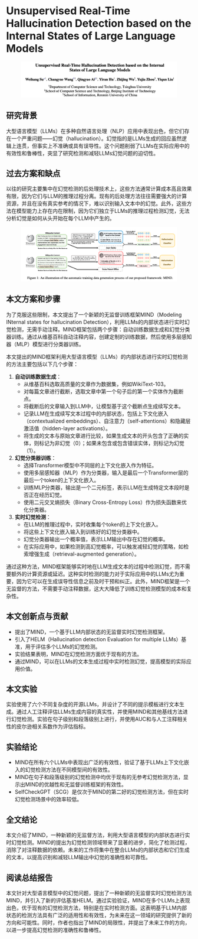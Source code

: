 # Unsupervised Real-Time Hallucination Detection based on the Internal States of Large Language Models

<figure><img src="../.gitbook/assets/image (10) (1) (1) (1) (1) (1) (1).png" alt=""><figcaption></figcaption></figure>

## 研究背景

大型语言模型（LLMs）在多种自然语言处理（NLP）应用中表现出色，但它们存在一个严重问题——幻觉（hallucination）。幻觉指的是LLMs生成的回应虽然逻辑上连贯，但事实上不准确或具有误导性。这个问题削弱了LLMs在实际应用中的有效性和鲁棒性，突显了研究检测和减轻LLMs幻觉问题的迫切性。

## 过去方案和缺点

以往的研究主要集中在幻觉检测的后处理技术上，这些方法通常计算成本高且效果有限，因为它们与LLM的推理过程分离。现有的后处理方法往往需要强大的计算资源，并且在没有真实参考的情况下，难以识别输入文本中的幻觉。此外，这些方法在模型能力上存在内在限制，因为它们独立于LLMs的推理过程检测幻觉，无法分析幻觉是如何从头开始在每个LLM中产生的。

<figure><img src="../.gitbook/assets/image (1) (1) (1) (1) (1) (1) (1) (1) (1) (1) (1) (1) (1) (1) (1) (1) (1) (1) (1) (1) (1) (1) (1) (1) (1) (1) (1).png" alt=""><figcaption></figcaption></figure>

## 本文方案和步骤

为了克服这些限制，本文提出了一个新颖的无监督训练框架MIND（Modeling INternal states for hallucination Detection），利用LLMs的内部状态进行实时幻觉检测，无需手动注释。MIND框架包括两个步骤：自动训练数据生成和幻觉分类器训练。通过从维基百科自动注释内容，创建定制的训练数据，然后使用多层感知器（MLP）模型进行分类器训练。



本文提出的MIND框架利用大型语言模型（LLMs）的内部状态进行实时幻觉检测的方法主要包括以下几个步骤：

1. **自动训练数据生成**：
   * 从维基百科选取高质量的文章作为数据集，例如WikiText-103。
   * 对每篇文章进行截断，选取文章中第一个句子后的第一个实体作为截断点。
   * 将截断后的文章输入到LLM中，让模型基于这个截断点生成续写文本。
   * 记录LLM在生成续写文本过程中的内部状态，包括上下文化嵌入（contextualized embeddings）、自注意力（self-attentions）和隐藏层激活值（hidden-layer activations）。
   * 将生成的文本与原始文章进行比较，如果生成文本的开头包含了正确的实体，则标记为非幻觉（0）；如果未包含或包含错误实体，则标记为幻觉（1）。
2. **幻觉分类器训练**：
   * 选择Transformer模型中不同层的上下文化嵌入作为特征。
   * 使用多层感知器（MLP）作为分类器，输入是最后一个Transformer层的最后一个token的上下文化嵌入。
   * 训练MLP分类器，输出是一个二元标签，表示LLM在生成特定文本段时是否正在经历幻觉。
   * 使用二元交叉熵损失（Binary Cross-Entropy Loss）作为损失函数来优化分类器。
3. **实时幻觉检测**：
   * 在LLM的推理过程中，实时收集每个token的上下文化嵌入。
   * 将这些上下文化嵌入输入到训练好的幻觉分类器中。
   * 幻觉分类器输出一个概率值，表示LLM输出中存在幻觉的概率。
   * 在实际应用中，如果检测到高幻觉概率，可以触发减轻幻觉的策略，如检索增强生成（retrieval-augmented generation）。

通过这种方法，MIND框架能够实时地在LLM生成文本的过程中检测幻觉，而不需要额外的计算资源或延迟。这种实时检测的能力对于实际应用中的LLMs尤为重要，因为它可以在生成误导性信息之前及时干预和纠正。此外，MIND框架是一个无监督的方法，不需要手动注释数据，这大大降低了训练幻觉检测模型的成本和复杂性。





## 本文创新点与贡献

* 提出了MIND，一个基于LLM内部状态的无监督实时幻觉检测框架。
* 引入了HELM（Hallucination detection Evaluation for multiple LLMs）基准，用于评估多个LLMs的幻觉检测。
* 实验结果表明，MIND在幻觉检测方面优于现有的方法。
* 通过MIND，可以在LLMs的文本生成过程中实时检测幻觉，提高模型的实际应用价值。

## 本文实验

实验使用了六个不同复杂度的开源LLMs，并设计了不同的提示模板进行文本生成。通过人工注释评估LLMs生成内容的真实性，并使用MIND和其他基线方法进行幻觉检测。实验在句子级别和段落级别上进行，并使用AUC和与人工注释相关性的皮尔逊相关系数作为评估指标。

## 实验结论

* MIND在所有六个LLMs中表现出广泛的有效性，验证了基于LLMs上下文化嵌入的幻觉检测方法在不同模型间的有效性。
* MIND在句子和段落级别的幻觉检测中均优于现有的无参考幻觉检测方法，显示出MIND的优越性和无监督训练框架的有效性。
* SelfCheckGPT（SCG）是仅次于MIND的第二好的幻觉检测方法，但在实时幻觉检测场景中的效率较低。

## 全文结论

本文介绍了MIND，一种新颖的无监督方法，利用大型语言模型的内部状态进行实时幻觉检测。MIND的提出为幻觉检测领域带来了显著的进步，简化了检测过程，消除了对注释数据的依赖。未来的工作将集中在整合LLMs的内部状态和它们生成的文本，以提高识别和减轻LLM输出中幻觉的准确性和可靠性。

## 阅读总结报告

本文针对大型语言模型中的幻觉问题，提出了一种新颖的无监督实时幻觉检测方法MIND，并引入了新的评估基准HELM。通过实验验证，MIND在多个LLMs上表现出色，优于现有的幻觉检测方法，特别是在实时检测方面。这表明基于LLM内部状态的检测方法具有广泛的适用性和有效性，为未来在这一领域的研究提供了新的方向和可能性。同时，作者也指出了MIND的局限性，并提出了未来工作的方向，以进一步提高幻觉检测的准确性和鲁棒性。
